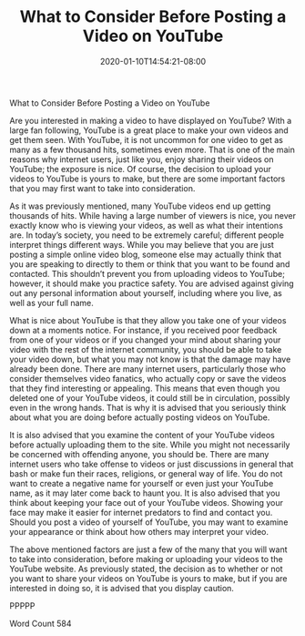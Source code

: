 ﻿---
title: "What to Consider Before Posting a Video on YouTube"
date: 2020-01-10T14:54:21-08:00
description: "YouTube Tips for Web Success"
featured_image: "/images/YouTube.jpg"
tags: ["YouTube"]
---

What to Consider Before Posting a Video on YouTube

Are you interested in making a video to have displayed on YouTube?  With a large fan following, YouTube is a great place to make your own videos and get them seen.  With YouTube, it is not uncommon for one video to get as many as a few thousand hits, sometimes even more.  That is one of the main reasons why internet users, just like you, enjoy sharing their videos on YouTube; the exposure is nice.  Of course, the decision to upload your videos to YouTube is yours to make, but there are some important factors that you may first want to take into consideration.

As it was previously mentioned, many YouTube videos end up getting thousands of hits.  While having a large number of viewers is nice, you never exactly know who is viewing your videos, as well as what their intentions are.  In today’s society, you need to be extremely careful; different people interpret things different ways.  While you may believe that you are just posting a simple online video blog, someone else may actually think that you are speaking to directly to them or think that you want to be found and contacted.  This shouldn’t prevent you from uploading videos to YouTube; however, it should make you practice safety.  You are advised against giving out any personal information about yourself, including where you live, as well as your full name.

What is nice about YouTube is that they allow you take one of your videos down at a moments notice. For instance, if you received poor feedback from one of your videos or if you changed your mind about sharing your video with the rest of the internet community, you should be able to take your video down, but what you may not know is that the damage may have already been done.  There are many internet users, particularly those who consider themselves video fanatics, who actually copy or save the videos that they find interesting or appealing. This means that even though you deleted one of your YouTube videos, it could still be in circulation, possibly even in the wrong hands. That is why it is advised that you seriously think about what you are doing before actually posting videos on YouTube.  

It is also advised that you examine the content of your YouTube videos before actually uploading them to the site.  While you might not necessarily be concerned with offending anyone, you should be.  There are many internet users who take offense to videos or just discussions in general that bash or make fun their races, religions, or general way of life.  You do not want to create a negative name for yourself or even just your YouTube name, as it may later come back to haunt you.  It is also advised that you think about keeping your face out of your YouTube videos.  Showing your face may make it easier for internet predators to find and contact you. Should you post a video of yourself of YouTube, you may want to examine your appearance or think about how others may interpret your video.

The above mentioned factors are just a few of the many that you will want to take into consideration, before making or uploading your videos to the YouTube website.  As previously stated, the decision as to whether or not you want to share your videos on YouTube is yours to make, but if you are interested in doing so, it is advised that you display caution. 

PPPPP

Word Count 584



